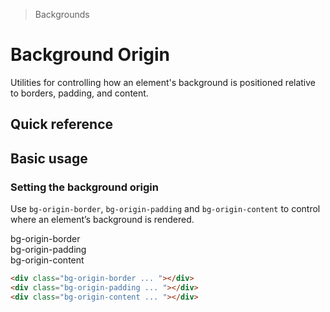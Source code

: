 > Backgrounds

# Background Origin

Utilities for controlling how an element's background is positioned relative to borders, padding, and content.

## Quick reference

<qr-table />

## Basic usage

### Setting the background origin
Use `bg-origin-border`, `bg-origin-padding` and `bg-origin-content` to control where an element’s background is rendered.

<container>
  <div class="flex sm:grid sm:grid-cols-3 sm:gap-24 sm:justify-around">
    <div class="flex flex-col justify-self-center place-items-center">
      <div class="mb-16 pd-font-mono">bg-origin-border</div>
      <div class="w-128 h-128 bg-cover bg-clip-border p-16 rounded-8 pd-shadow-lg pd-bg-indigo-500 border-8 pd-border-white/50 border-dashed pd-font-mono pd-font-extrabold pd-text-sm pd-text-white flex justify-center items-center bg-[url(office-warping.png)] bg-[center_-280px]"></div>
    </div>
    <div class="flex flex-col justify-self-center place-items-center">
      <div class="mb-16 pd-font-mono">bg-origin-padding</div>
      <div class="w-128 h-128 bg-cover bg-clip-padding p-16 rounded-8 pd-shadow-lg pd-bg-indigo-500 border-8 pd-border-indigo-500/50 border-dashed pd-font-mono pd-font-extrabold pd-text-sm pd-text-white flex justify-center items-center bg-[url(office-warping.png)] bg-[center_-280px]"></div>
    </div>
    <div class="flex flex-col justify-self-center place-items-center">
      <div class="mb-16 pd-font-mono">bg-origin-content</div>
      <div class="w-128 h-128 bg-cover bg-clip-content p-16 rounded-8 pd-bg-indigo-500 border-8 pd-border-indigo-500/50 border-dashed pd-font-mono pd-font-extrabold pd-text-sm pd-text-white flex justify-center items-center bg-[url(office-warping.png)] bg-[center_-280px]"></div>
    </div>
  </div>
</container>

```html
<div class="bg-origin-border ... "></div>
<div class="bg-origin-padding ... "></div>
<div class="bg-origin-content ... "></div>
```

